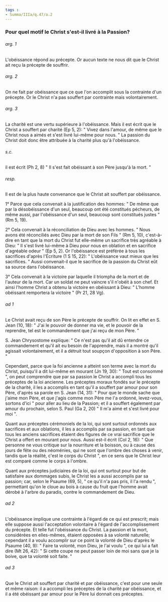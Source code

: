 ```yaml
---
tags : 
- Summa/IIIa/q.47/a.2
---
```


### Pour quel motif le Christ s'est-il livré à la Passion?

###### arg. 1
L'obéissance répond au précepte. Or aucun texte ne nous dit que le Christ ait reçu la précepte de souffrir. 

###### arg. 2
On ne fait par obéissance que ce que l'on accomplit sous la contrainte d'un précepte. Or le Christ n'a pas souffert par contrainte mais volontairement. 

###### arg. 3
La charité est une vertu supérieure à l'obéissance. Mais il est écrit que le Christ a souffert par charité (Ep 5, 2): " Vivez dans l'amour, de même que le Christ nous a aimés et s'est livré lui-même pour nous. " La passion du Christ doit donc être attribuée à la charité plus qu'à l'obéissance. 

###### s.c.
il est écrit (Ph 2, 8) " Il s'est fait obéissant à son Père jusqu'à la mort. " 

###### resp.
Il est de la plus haute convenance que le Christ ait souffert par obéissance. 

1° Parce que cela convenait à la justification des hommes: " De même que par la désobéissance d'un seul, beaucoup ont été constitués pécheurs, de même aussi, par l'obéissance d'un seul, beaucoup sont constitués justes " (Rm 5, 19). 

2° Cela convenait à la réconciliation de Dieu avec les hommes. " Nous avons été réconciliés avec Dieu par la mort de son Fils " (Rm 5, 10), c'est-à-dire en tant que la mort du Christ fut elle-même un sacrifice très agréable à Dieu: " Il s'est livré lui-même à Dieu pour nous en oblation et en sacrifice d'agréable odeur " (Ep 5, 2). Or l'obéissance est préférée à tous les sacrifices d'après l'Écriture (1 S 15, 22): " L'obéissance vaut mieux que les sacrifices. " Aussi convenait-il que le sacrifice de la passion du Christ eût sa source dans l'obéissance. 

3° Cela convenait à la victoire par laquelle il triompha de la mort et de l'auteur de la mort. Car un soldat ne peut vaincre s'il n'obéit à son chef. Et ainsi l'homme Christ a obtenu la victoire en obéissant à Dieu: " L'homme obéissant remportera la victoire " (Pr 21, 28 Vg). 

###### ad 1
Le Christ avait reçu de son Père le précepte de souffrir. On lit en effet en S. Jean (10, 18): " J'ai le pouvoir de donner ma vie, et le pouvoir de la reprendre, tel est le commandement que j'ai reçu de mon Père. " 

S. Jean Chrysostome explique: " Ce n'est pas qu'il ait dû entendre ce commandement et qu'il ait eu besoin de l'apprendre, mais il a montré qu'il agissait volontairement, et il a détruit tout soupçon d'opposition à son Père. " 

Cependant, parce que la foi ancienne a atteint son terme avec la mort du Christ, puisqu'il a dit lui-même en mourant (Jn 19, 30): " Tout est consommé ", on peut comprendre que par sa passion le Christ a accompli tous les préceptes de la loi ancienne. Les préceptes moraux fondés sur le précepte de la charité, il les a accomplis en tant qu'il a souffert par amour pour son Père, d'après sa parole en S. Jean (14, 31): " Pour que le monde sache que j'aime mon Père, et que j'agis comme mon Père me l'a ordonné, levez-vous, sortons d'ici " pour aller au lieu de la Passion; et il a souffert également par amour du prochain, selon S. Paul (Ga 2, 20) " Il m'a aimé et s'est livré pour moi ". 

Quant aux préceptes cérémoniels de la loi, qui sont surtout ordonnés aux sacrifices et aux oblations, il les a accomplis par sa passion, en tant que tous les anciens sacrifices étaient des figures de ce vrai sacrifice que le Christ a offert en mourant pour nous. Aussi est-il écrit (Col 2, 16): " Que personne ne vous critique sur la nourriture et la boisson, ou à cause des jours de fête ou des néoménies, qui ne sont que l'ombre des choses à venir, tandis que la réalité, c'est le corps du Christ ", en ce sens que le Christ leur est comparé comme le corps à l'ombre. 

Quant aux préceptes judiciaires de la loi, qui ont surtout pour but de satisfaire aux dommages subis, le Christ les a aussi accomplis par sa passion; car, selon le Psaume (69, 5), " ce qu'il n'a pas pris, il l'a rendu ", permettant qu'on le cloue au bois à cause du fruit que l'homme avait dérobé à l'arbre du paradis, contre le commandement de Dieu. 

###### ad 2
L'obéissance implique une contrainte à l'égard de ce qui est prescrit; mais elle suppose aussi l'acceptation volontaire à l'égard de l'accomplissement du précepte. Et telle fut l'obéissance du Christ. La passion et la mort, considérées en elles-mêmes, étaient opposées à sa volonté naturelle; cependant il a voulu accomplir sur ce point la volonté de Dieu d'après le Psaume (40, 9): " Faire ta volonté, mon Dieu, je l'ai voulu ", ce qui lui a fait dire (Mt 26, 42): " Si cette coupe ne peut passer loin de moi sans que je la boive, que ta volonté soit faite. " 

###### ad 3
Que le Christ ait souffert par charité et par obéissance, c'est pour une seule et même raison: il a accompli les préceptes de la charité par obéissance, et il a été obéissant par amour pour le Père lui donnait ces préceptes. 


